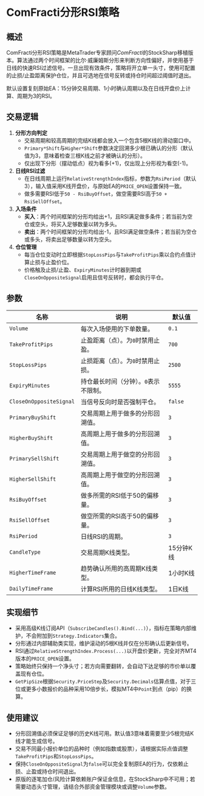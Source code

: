 # ComFracti分形RSI策略

## 概述
ComFracti分形RSI策略是MetaTrader专家顾问*ComFracti*的StockSharp移植版本。算法通过两个时间框架的比尔·威廉姆斯分形来判断方向性偏好，并使用基于日线的快速RSI过滤信号。一旦出现有效条件，策略将开立单一头寸，使用可配置的止损/止盈距离保护仓位，并且可选地在信号反转或持仓时间超过阈值时退出。

默认设置复刻原始EA：15分钟交易周期、1小时确认周期以及在日线开盘价上计算、周期为3的RSI。

## 交易逻辑
1. **分形方向判定**
   - 交易周期和较高周期的完结K线都会放入一个包含5根K线的滑动窗口中。
   - `Primary*Shift`与`Higher*Shift`参数决定回溯多少根已确认的分形（默认值为3，意味着检查三根K线之前才被确认的分形）。
   - 仅出现下分形（摆动低点）视为看多(+1)，仅出现上分形视为看空(-1)。
2. **日线RSI过滤**
   - 在日线周期上运行`RelativeStrengthIndex`指标，参数为`RsiPeriod`（默认3），输入值采用K线开盘价，与原始EA的`PRICE_OPEN`设置保持一致。
   - 做多需要RSI低于`50 - RsiBuyOffset`，做空需要RSI高于`50 + RsiSellOffset`。
3. **入场条件**
   - **买入**：两个时间框架的分形均给出+1，且RSI满足做多条件；若当前为空仓或空头，将买入足够数量以转为多头。
   - **卖出**：两个时间框架的分形均给出-1，且RSI满足做空条件；若当前为空仓或多头，将卖出足够数量以转为空头。
4. **仓位管理**
   - 每当仓位变动时立即根据`StopLossPips`与`TakeProfitPips`乘以合约点值计算止损与止盈价位。
   - 价格触及止损/止盈、`ExpiryMinutes`计时器到期或`CloseOnOppositeSignal`启用且信号反转时，都会执行平仓。

## 参数
| 名称 | 说明 | 默认值 |
| ---- | ---- | ------ |
| `Volume` | 每次入场使用的下单数量。 | `0.1` |
| `TakeProfitPips` | 止盈距离（点）。为`0`时禁用止盈。 | `700` |
| `StopLossPips` | 止损距离（点）。为`0`时禁用止损。 | `2500` |
| `ExpiryMinutes` | 持仓最长时间（分钟）。`0`表示不限制。 | `5555` |
| `CloseOnOppositeSignal` | 当信号反向时是否强制平仓。 | `false` |
| `PrimaryBuyShift` | 交易周期上用于做多的分形回溯值。 | `3` |
| `HigherBuyShift` | 高周期上用于做多的分形回溯值。 | `3` |
| `PrimarySellShift` | 交易周期上用于做空的分形回溯值。 | `3` |
| `HigherSellShift` | 高周期上用于做空的分形回溯值。 | `3` |
| `RsiBuyOffset` | 做多所需的RSI低于50的偏移量。 | `3` |
| `RsiSellOffset` | 做空所需的RSI高于50的偏移量。 | `3` |
| `RsiPeriod` | 日线RSI的周期。 | `3` |
| `CandleType` | 交易周期K线类型。 | 15分钟K线 |
| `HigherTimeFrame` | 趋势确认所用的高周期K线类型。 | 1小时K线 |
| `DailyTimeFrame` | 计算RSI所用的日线K线类型。 | 1日K线 |

## 实现细节
- 采用高级K线订阅API（`SubscribeCandles().Bind(...)`），指标在策略内部维护，不会附加到`Strategy.Indicators`集合。
- 分形通过内部辅助类实现，维护滚动的5根K线并仅在分形确认后更新信号。
- RSI通过`RelativeStrengthIndex.Process(...)`以开盘价更新，完全对齐MT4版本的`PRICE_OPEN`设置。
- 策略始终只保持一个净头寸；若方向需要翻转，会自动下达足够的市价单以覆盖现有仓位。
- `GetPipSize`根据`Security.PriceStep`及`Security.Decimals`估算点值，对于三位或更多小数报价的品种采用10倍步长，模拟MT4中`Point`到点（pip）的换算。

## 使用建议
- 分形回溯值必须保证足够的历史K线可用。默认值3意味着需要至少5根完结K线才能生成信号。
- 交易不同最小报价单位的品种时（例如指数或股票），请根据实际点值调整`TakeProfitPips`和`StopLossPips`。
- 保持`CloseOnOppositeSignal`为`false`可以完全复制原EA的行为，仅依赖止损、止盈或持仓时间退出。
- 原版的逐笔加仓/风险计算依赖账户保证金信息，在StockSharp中不可用；若需要动态头寸管理，请结合外部资金管理模块或调整`Volume`参数。
